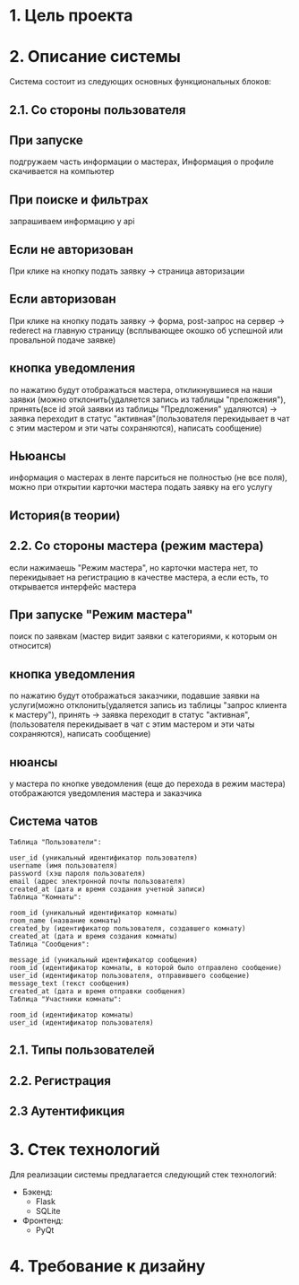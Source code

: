 # 1. Цель проекта

# 2. Описание системы

Система состоит из следующих основных функциональных блоков:
## 2.1. Со стороны пользователя
## При запуске
подгружаем часть информации о мастерах, Информация о профиле скачивается на компьютер
## При поиске и фильтрах
запрашиваем информацию у api
## Если не авторизован
При клике на кнопку подать заявку -> страница авторизации
## Если авторизован
При клике на кнопку подать заявку -> форма, post-запрос на сервер -> rederect на главную страницу (всплывающее окошко об успешной или провальной подаче заявке) 
## кнопка уведомления
по нажатию будут отображаться мастера, откликнувшиеся на наши заявки (можно отклонить(удаляется запись из таблицы "преложения"), принять(все id этой заявки из таблицы "Предложения" удаляются) -> заявка переходит в статус "активная"(пользователя перекидывает в чат с этим мастером и эти чаты сохраняются), написать сообщение)
## Ньюансы
информация о мастерах в ленте парситься не полностью (не все поля), можно при открытии карточки мастера подать заявку на его услугу
## История(в теории)
## 2.2. Со стороны мастера (режим мастера)
если нажимаешь "Режим мастера", но карточки мастера нет, то перекидывает на регистрацию в качестве мастера, а если есть, то открывается интерфейс мастера
## При запуске "Режим мастера"
поиск по заявкам (мастер видит заявки с категориями, к которым он относится)
## кнопка уведомления
по нажатию будут отображаться заказчики, подавшие заявки на услуги(можно отклонить(удаляется запись из таблицы "запрос клиента к мастеру"), принять -> заявка переходит в статус "активная", (пользователя перекидывает в чат с этим мастером и эти чаты сохраняются), написать сообщение)
## нюансы
у мастера по кнопке уведомления (еще до перехода в режим мастера) отображаются уведомления мастера и заказчика

## Система чатов

    Таблица "Пользователи":

    user_id (уникальный идентификатор пользователя)
    username (имя пользователя)
    password (хэш пароля пользователя)
    email (адрес электронной почты пользователя)
    created_at (дата и время создания учетной записи)
    Таблица "Комнаты":

    room_id (уникальный идентификатор комнаты)
    room_name (название комнаты)
    created_by (идентификатор пользователя, создавшего комнату)
    created_at (дата и время создания комнаты)
    Таблица "Сообщения":

    message_id (уникальный идентификатор сообщения)
    room_id (идентификатор комнаты, в которой было отправлено сообщение)
    user_id (идентификатор пользователя, отправившего сообщение)
    message_text (текст сообщения)
    created_at (дата и время отправки сообщения)
    Таблица "Участники комнаты":

    room_id (идентификатор комнаты)
    user_id (идентификатор пользователя)

## 2.1. Типы пользователей

## 2.2. Регистрация

## 2.3 Аутентификция

# 3. Стек технологий
Для реализации системы предлагается следующий стек технологий:

* Бэкенд:
    * Flask
    * SQLite
* Фронтенд:
    * PyQt

# 4. Требование к дизайну